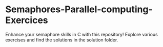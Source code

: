 # Semaphores-Parallel-computing-Exercices
Enhance your semaphore skills in C with this repository! Explore various exercises and find the solutions in the solution folder.
